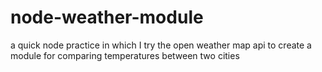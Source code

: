 # node-weather-module
a quick node practice in which I try the open weather map api to create a module for comparing temperatures between two cities
